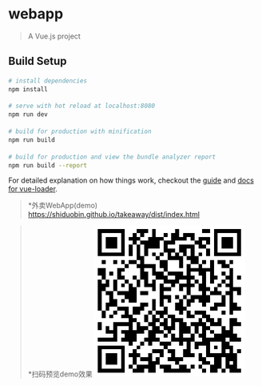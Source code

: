 # webapp

> A Vue.js project

## Build Setup

``` bash
# install dependencies
npm install

# serve with hot reload at localhost:8080
npm run dev

# build for production with minification
npm run build

# build for production and view the bundle analyzer report
npm run build --report
```

For detailed explanation on how things work, checkout the [guide](http://vuejs-templates.github.io/webpack/) and [docs for vue-loader](http://vuejs.github.io/vue-loader).

> *外卖WebApp(demo)
https://shiduobin.github.io/takeaway/dist/index.html

> *扫码预览demo效果
![png](https://github.com/shiduobin/upload-photos/blob/master/外卖demo.png)

